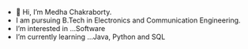 - 👋 Hi, I’m Medha Chakraborty.
- I am pursuing B.Tech in Electronics and Communication Engineering.
- I’m interested in ...Software 
- I’m currently learning ...Java, Python and SQL


<!---
medha209/medha209 is a ✨ special ✨ repository because its `README.md` (this file) appears on your GitHub profile.
You can click the Preview link to take a look at your changes.
--->
